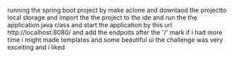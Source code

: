 running the spring boot project by make aclone and downlaod the projectto local storage
and import the the project to the ide 
and run the the application java class and start the application by this url
http://localhost:8080/ and add the endpoits after the '/' mark
if i had more time i might made templates and some beautiful ui
the challenge was very exceiting and i liked 



